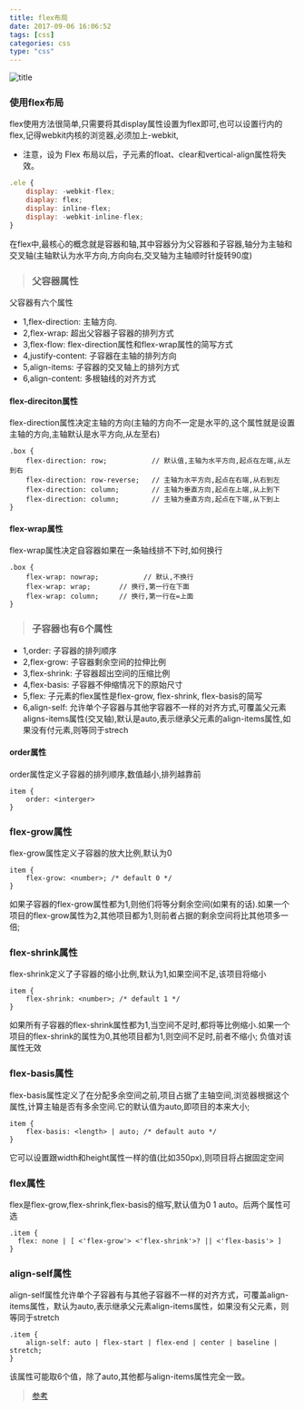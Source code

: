```yaml
---
title: flex布局
date: 2017-09-06 16:06:52
tags: [css]
categories: css
type: "css"
---
```

![title](http://oo4xdz5i0.bkt.clouddn.com/flex.jpg)
<!--more-->
### 使用flex布局
flex使用方法很简单,只需要将其display属性设置为flex即可,也可以设置行内的flex,记得webkit内核的浏览器,必须加上-webkit,
- 注意，设为 Flex 布局以后，子元素的float、clear和vertical-align属性将失效。
```js
.ele {
    display: -webkit-flex;
    diaplay: flex;
    display: inline-flex;
    display: -webkit-inline-flex;
}
```
在flex中,最核心的概念就是容器和轴,其中容器分为父容器和子容器,轴分为主轴和交叉轴(主轴默认为水平方向,方向向右,交叉轴为主轴顺时针旋转90度)

> ### 父容器属性
父容器有六个属性
- 1,flex-direction: 主轴方向.
- 2,flex-wrap: 超出父容器子容器的排列方式
- 3,flex-flow: flex-direction属性和flex-wrap属性的简写方式
- 4,justify-content: 子容器在主轴的排列方向
- 5,align-items: 子容器的交叉轴上的排列方式
- 6,align-content: 多根轴线的对齐方式

#### flex-direciton属性
flex-direction属性决定主轴的方向(主轴的方向不一定是水平的,这个属性就是设置主轴的方向,主轴默认是水平方向,从左至右)
```
.box {
    flex-direction: row;           // 默认值,主轴为水平方向,起点在左端,从左到右
    flex-direction: row-reverse;   // 主轴为水平方向,起点在右端,从右到左
    flex-direction: column;        // 主轴为垂直方向,起点在上端,从上到下
    flex-direction: column;        // 主轴为垂直方向,起点在下端,从下到上
}
```
#### flex-wrap属性
flex-wrap属性决定自容器如果在一条轴线排不下时,如何换行
```
.box {
    flex-wrap: nowrap;           // 默认,不换行
    flex-wrap: wrap;       // 换行,第一行在下面
    flex-wrap: column;     // 换行,第一行在=上面
}
```
> ### 子容器也有6个属性
- 1,order: 子容器的排列顺序
- 2,flex-grow: 子容器剩余空间的拉伸比例
- 3,flex-shrink: 子容器超出空间的压缩比例
- 4,flex-basis: 子容器不伸缩情况下的原始尺寸
- 5,flex: 子元素的flex属性是flex-grow, flex-shrink, flex-basis的简写
- 6,align-self: 允许单个子容器与其他字容器不一样的对齐方式,可覆盖父元素aligns-items属性(交叉轴),默认是auto,表示继承父元素的align-items属性,如果没有付元素,则等同于strech

#### order属性
order属性定义子容器的排列顺序,数值越小,排列越靠前
```
item {
    order: <interger>
}
```
### flex-grow属性
flex-grow属性定义子容器的放大比例,默认为0
```
item {
    flex-grow: <number>; /* default 0 */
}
```
如果子容器的flex-grow属性都为1,则他们将等分剩余空间(如果有的话).如果一个项目的flex-grow属性为2,其他项目都为1,则前者占据的剩余空间将比其他项多一倍;

### flex-shrink属性
flex-shrink定义了子容器的缩小比例,默认为1,如果空间不足,该项目将缩小
```
item {
    flex-shrink: <number>; /* default 1 */
}
```
如果所有子容器的flex-shrink属性都为1,当空间不足时,都将等比例缩小.如果一个项目的flex-shrink的属性为0,其他项目都为1,则空间不足时,前者不缩小;
负值对该属性无效
### flex-basis属性
flex-basis属性定义了在分配多余空间之前,项目占据了主轴空间,浏览器根据这个属性,计算主轴是否有多余空间.它的默认值为auto,即项目的本来大小;
```
item {
    flex-basis: <length> | auto; /* default auto */
}
```
它可以设置跟width和height属性一样的值(比如350px),则项目将占据固定空间

### flex属性
flex是flex-grow,flex-shrink,flex-basis的缩写,默认值为0 1 auto。后两个属性可选
```
.item {
  flex: none | [ <'flex-grow'> <'flex-shrink'>? || <'flex-basis'> ]
}
```
### align-self属性
align-self属性允许单个子容器有与其他子容器不一样的对齐方式，可覆盖align-items属性，默认为auto,表示继承父元素align-items属性，如果没有父元素，则等同于stretch
```
.item {
    align-self: auto | flex-start | flex-end | center | baseline | stretch;
}
```
该属性可能取6个值，除了auto,其他都与align-items属性完全一致。

> [参考](http://www.ruanyifeng.com/blog/2015/07/flex-grammar.html)
